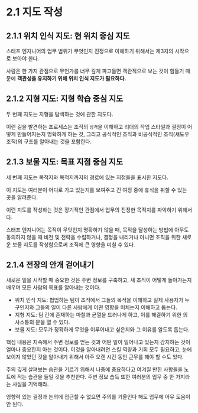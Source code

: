 # 2.1 지도 작성

## 2.1.1 위치 인식 지도: 현 위치 중심 지도

스태프 엔지니어의 업무 범위가 무엇인지 진정으로 이해하기 위해서는 제3자의 시작으로 보아야 한다.

사람은 한 가지 관점으로 무언가를 너무 깊게 파고들면 객관적으로 보는 것이 힘들기 때문에 **객관성을 유지하기 위해 위치 인식 지도가 필요하다.**

## 2.1.2 지형 지도: 지형 학습 중심 지도

두 번째 지도는 지형을 탐색하는 것에 관한 지도다.

이런 길을 발견하는 프로세스는 조직의 `성격`을 이해하고 리더의 작업 스타일과 결정이 어떻게 만들어지는지 명확하게 하는 것, 그리고 공식적인 조직과 비공식적인 조직(섀도우 조직)의 구조를 알아내는 것을 포함한다.

## 2.1.3 보물 지도: 목표 지점 중심 지도

세 번째 지도는 목적지와 목적지까지의 경로에 있는 지점들을 표시한 지도다.

이 지도는 여러분이 어디로 가고 있는지를 보여주고 긴 여정 중에 휴식을 취할 수 있는 곳을 알려준다.

이런 지도를 작성하는 것은 장기적인 관점에서 업무의 진정한 목적지를 파악하기 위해서다.

스태프 엔지니어는 목적이 무엇인지 명확하기 않을 때, 목적을 달성하는 방법에 아무도 동의하지 않을 때 비전 및 전략을 수립하거나, 결정을 내리거나 아니면 조직을 위한 새로운 보물 지도를 작성함으로써 조직에 큰 영향을 미칠 수 있다.

## 2.1.4 전장의 안개 걷어내기

새로운 일을 시작할 때 중요한 것은 주변 정보를 구축하고, 새 조직이 어떻게 돌아가는지 배우며 모든 사람의 목표를 알아내는 것이다.

- 위치 인식 지도: 협업하는 팀이 조직에서 그들의 목적을 이해하고 실제 사용자가 누구인지와 그들의 일이 다른 사람에게 어떤 영향을 미치는지 이해하고 돕는다.
- 지형 지도: 팀 간에 존재하는 마찰과 균열을 드러나게 하고, 이를 해결하기 위한 의사소통의 문을 열 수 있다.
- 보물 지도: 모두가 정확하게 무엇을 이루어내고 싶은지와 그 이유를 알도록 돕는다.

핵심 내용은 지속해서 주변 정보를 얻는 것과 어떤 일이 일어나고 있는지 감지하는 것이 얼마나 중요한지 아는 것이다. 이것을 알아내려면 스킬 역량과 기회 모두 필요하고, 눈에 보이지 않았던 것을 알아내기 위해서 아주 오랜 시간 동안 근무를 해야 할 수도 있다. 

주의 깊게 살펴보는 습관을 기르기 위해서 나중에 중요하다고 여겨질 만한 사항들을 노트에 적는 습관을 들일 것을 추천한다. 주변 정보 습득 또한 여러분의 업무 중 한 가지라는 사실을 기억해라.

영향력 있는 결정과 논의에 접근할 수 없으면 주의를 기울인다 해도 업무에 아무 도움이 안 된다.